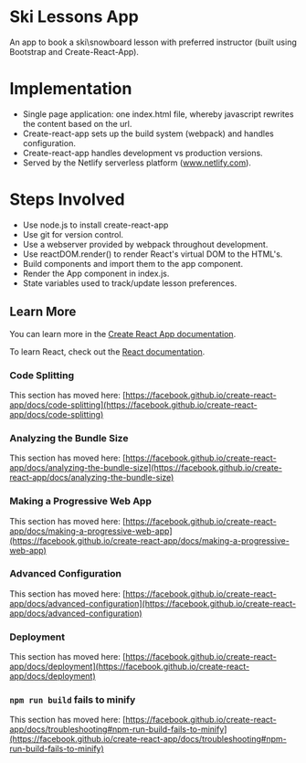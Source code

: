 # Ski Lessons App

An app to book a ski\snowboard lesson with preferred instructor (built using Bootstrap and Create-React-App).

# Implementation
* Single page application: one index.html file, whereby javascript rewrites the content based on the url.
* Create-react-app sets up the build system (webpack) and handles configuration.
* Create-react-app handles development vs production versions.
* Served by the Netlify serverless platform (www.netlify.com).

# Steps Involved
* Use node.js to install create-react-app
* Use git for version control.
* Use a webserver provided by webpack throughout development. 
* Use reactDOM.render() to render React's virtual DOM to the HTML's.
* Build components and import them to the app component. 
* Render the App component in index.js.
* State variables used to track/update lesson preferences. 

## Learn More

You can learn more in the [Create React App documentation](https://facebook.github.io/create-react-app/docs/getting-started).

To learn React, check out the [React documentation](https://reactjs.org/).

### Code Splitting

This section has moved here: [https://facebook.github.io/create-react-app/docs/code-splitting](https://facebook.github.io/create-react-app/docs/code-splitting)

### Analyzing the Bundle Size

This section has moved here: [https://facebook.github.io/create-react-app/docs/analyzing-the-bundle-size](https://facebook.github.io/create-react-app/docs/analyzing-the-bundle-size)

### Making a Progressive Web App

This section has moved here: [https://facebook.github.io/create-react-app/docs/making-a-progressive-web-app](https://facebook.github.io/create-react-app/docs/making-a-progressive-web-app)

### Advanced Configuration

This section has moved here: [https://facebook.github.io/create-react-app/docs/advanced-configuration](https://facebook.github.io/create-react-app/docs/advanced-configuration)

### Deployment

This section has moved here: [https://facebook.github.io/create-react-app/docs/deployment](https://facebook.github.io/create-react-app/docs/deployment)

### `npm run build` fails to minify

This section has moved here: [https://facebook.github.io/create-react-app/docs/troubleshooting#npm-run-build-fails-to-minify](https://facebook.github.io/create-react-app/docs/troubleshooting#npm-run-build-fails-to-minify)
